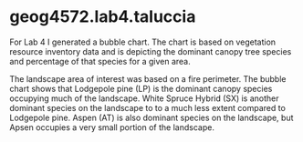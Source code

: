 # geog4572.lab4.taluccia



For Lab 4 I generated a bubble chart. The chart is based on vegetation resource inventory data and is depicting the dominant canopy tree species and percentage of that species for a given area. 

The landscape area of interest was based on a fire perimeter. The bubble chart shows that Lodgepole pine (LP) is the dominant canopy species occupying much of the landscape. White Spruce Hybrid (SX) is another dominant species on the landscape to to a much less extent compared to Lodgepole pine. Aspen (AT) is also dominant species on the landscape, but Apsen occupies a very small portion of the landscape.